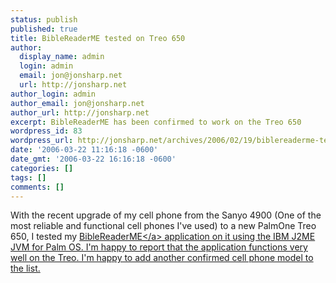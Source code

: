 ```yaml
---
status: publish
published: true
title: BibleReaderME tested on Treo 650
author:
  display_name: admin
  login: admin
  email: jon@jonsharp.net
  url: http://jonsharp.net
author_login: admin
author_email: jon@jonsharp.net
author_url: http://jonsharp.net
excerpt: BibleReaderME has been confirmed to work on the Treo 650
wordpress_id: 83
wordpress_url: http://jonsharp.net/archives/2006/02/19/biblereaderme-tested-on-treo-650/
date: '2006-03-22 11:16:18 -0600'
date_gmt: '2006-03-22 16:16:18 -0600'
categories: []
tags: []
comments: []
---
```

<p>With the recent upgrade of my cell phone from the Sanyo 4900 (One of the most reliable and functional cell phones I've used) to a new PalmOne Treo 650, I tested my <a href="http:&#47;&#47;www.jonsharp.net&#47;BibleReaderME">BibleReaderME<&#47;a> application on it using the IBM J2ME JVM for Palm OS.  I'm happy to report that the application functions very well on the Treo.  I'm happy to add another confirmed cell phone model to the list.</p>
